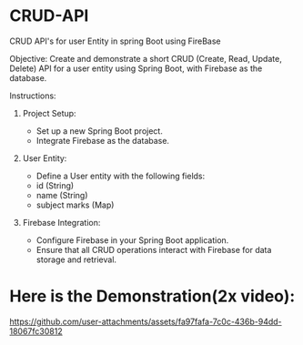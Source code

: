 # CRUD-API
CRUD API's for user Entity in spring Boot using FireBase




Objective:
Create and demonstrate a short CRUD (Create, Read, Update, Delete) API for a user entity using Spring Boot, with Firebase as the database.

Instructions:

1. Project Setup:
   - Set up a new Spring Boot project.
   - Integrate Firebase as the database.

2. User Entity:
   - Define a User entity with the following fields:
   - id (String)
   - name (String)
   - subject marks (Map)

3. Firebase Integration:
   - Configure Firebase in your Spring Boot application.
   - Ensure that all CRUD operations interact with Firebase for data storage and retrieval.


# Here is the Demonstration(2x video):








https://github.com/user-attachments/assets/fa97fafa-7c0c-436b-94dd-18067fc30812



